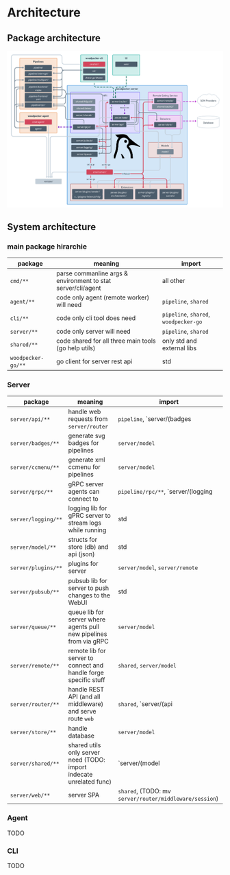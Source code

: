 # Architecture

## Package architecture

![Woodpecker architecture](./woodpecker-architecture.png)

## System architecture

### main package hirarchie

| package    | meaning                                                      | import
|------------|--------------------------------------------------------------|----------
| `cmd/**`   | parse commanline args & environment to stat server/cli/agent | all other
| `agent/**` | code only agent (remote worker) will need                    | `pipeline`, `shared`
| `cli/**`   | code only cli tool does need                                 | `pipeline`, `shared`, `woodpecker-go`
| `server/**`| code only server will need                                   | `pipeline`, `shared`
| `shared/**`| code shared for all three main tools (go help utils)         | only std and external libs
| `woodpecker-go/**` | go client for server rest api                        | std

### Server

| package            | meaning                                         | import
|--------------------|-------------------------------------------------|----------
| `server/api/**`    | handle web requests from `server/router`        | `pipeline`, `server/(badges|ccmenue|logging|model|pubsub|queue|remote|shared|store)`, `shared`, (TODO: mv `server/router/middleware/session`)
| `server/badges/**` | generate svg badges for pipelines               | `server/model`
| `server/ccmenu/**` | generate xml ccmenu for pipelines               | `server/model`
| `server/grpc/**`   | gRPC server agents can connect to               | `pipeline/rpc/**`, `server/(logging|model|pubsub|queue|remote|shared|store)`
| `server/logging/**`| logging lib for gPRC server to stream logs while running | std
| `server/model/**`  | structs for store (db) and api (json)           | std
| `server/plugins/**`| plugins for server                              | `server/model`, `server/remote`
| `server/pubsub/**` | pubsub lib for server to push changes to the WebUI | std
| `server/queue/**`  | queue lib for server where agents pull new pipelines from via gRPC | `server/model`
| `server/remote/**` | remote lib for server to connect and handle forge specific stuff | `shared`, `server/model`
| `server/router/**` | handle REST API (and all middleware) and serve route `web` | `shared`, `server/(api|model|remote|store|web)`
| `server/store/**`  | handle database                                 | `server/model`
| `server/shared/**` | shared utils only server need (TODO: import indecate unrelated func) | `server/(model|remote|store|plugins)`, (TODO: mv `pipeline`)
| `server/web/**`    | server SPA                                      | `shared`, (TODO: mv `server/router/middleware/session`)


### Agent

TODO

### CLI

TODO
